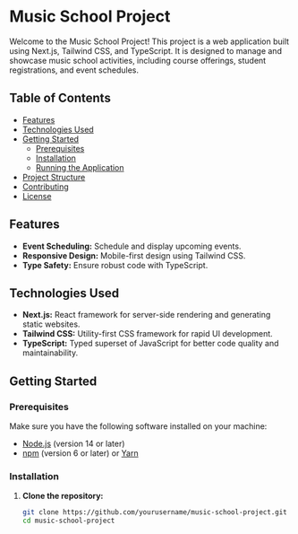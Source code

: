 # Music School Project

Welcome to the Music School Project! This project is a web application built using Next.js, Tailwind CSS, and TypeScript. It is designed to manage and showcase music school activities, including course offerings, student registrations, and event schedules.

## Table of Contents

- [Features](#features)
- [Technologies Used](#technologies-used)
- [Getting Started](#getting-started)
  - [Prerequisites](#prerequisites)
  - [Installation](#installation)
  - [Running the Application](#running-the-application)
- [Project Structure](#project-structure)
- [Contributing](#contributing)
- [License](#license)

## Features


- **Event Scheduling:** Schedule and display upcoming events.
- **Responsive Design:** Mobile-first design using Tailwind CSS.
- **Type Safety:** Ensure robust code with TypeScript.

## Technologies Used

- **Next.js:** React framework for server-side rendering and generating static websites.
- **Tailwind CSS:** Utility-first CSS framework for rapid UI development.
- **TypeScript:** Typed superset of JavaScript for better code quality and maintainability.

## Getting Started

### Prerequisites

Make sure you have the following software installed on your machine:

- [Node.js](https://nodejs.org/) (version 14 or later)
- [npm](https://www.npmjs.com/) (version 6 or later) or [Yarn](https://yarnpkg.com/)

### Installation

1. **Clone the repository:**

   ```bash
   git clone https://github.com/yourusername/music-school-project.git
   cd music-school-project
